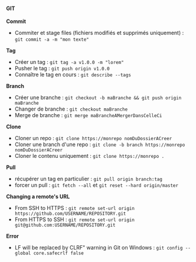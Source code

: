 #### GIT
**Commit**
- Commiter et stage files (fichiers modifiés et supprimés uniquement) : `git commit -a -m "mon texte"`

**Tag**
- Créer un tag : `git tag -a v1.0.0 -m "lorem"`
- Pusher le tag : `git push origin v1.0.0`
- Connaître le tag en cours : `git describe --tags`

**Branch**
- Créer une branche : `git checkout -b maBranche && git push origin maBranche`
- Changer de branche : `git checkout maBranche`
- Merge de branche : `git merge maBrancheAMergerDansCelleCi`

**Clone**
- Cloner un repo : `git clone https://monrepo nomDuDossierACreer`
- Cloner une branch d'une repo : `git clone -b branch https://monrepo nomDuDossierACreer`
- Cloner le contenu uniquement : `git clone https://monrepo .`

**Pull**
- récupérer un tag en particulier : `git pull origin branch:tag`
- forcer un pull : `git fetch --all` et `git reset --hard origin/master`

**Changing a remote's URL**
- From SSH to HTTPS : `git remote set-url origin https://github.com/USERNAME/REPOSITORY.git`
- From HTTPS to SSH : `git remote set-url origin git@github.com:USERNAME/REPOSITORY.git`

**Error**
- LF will be replaced by CLRF" warning in Git on Windows : `git config --global core.safecrlf false`
